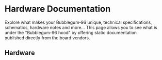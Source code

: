 # Hardware Documentation

Explore what makes your Bubblegum-96 unique, technical specifications, schematics, hardware notes and more... This page allows you to see what is under the "Bubblegum-96 hood" by offering static documentation published directly from the board vendors.

## Hardware

